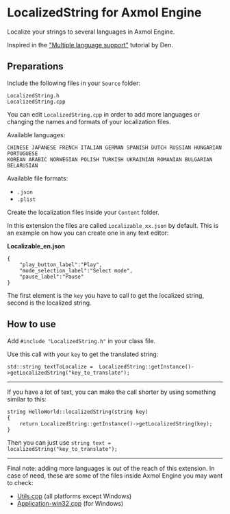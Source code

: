 # LocalizedString for Axmol Engine

Localize your strings to several languages in Axmol Engine.

Inspired in the ["Multiple language support"](https://discuss.cocos2d-x.org/t/tutorial-multiple-language-support/16237) tutorial by Den.

## Preparations

Include the following files in your `Source` folder:

```
LocalizedString.h
LocalizedString.cpp
```

You can edit `LocalizedString.cpp` in order to add more languages or changing the names and formats of your localization files.

Available languages:
```
CHINESE JAPANESE FRENCH ITALIAN GERMAN SPANISH DUTCH RUSSIAN HUNGARIAN PORTUGUESE
KOREAN ARABIC NORWEGIAN POLISH TURKISH UKRAINIAN ROMANIAN BULGARIAN BELARUSIAN
```

Available file formats:
* `.json`
* `.plist`

Create the localization files inside your `Content` folder.

In this extension the files are called `Localizable_xx.json` by default. This is an example on how you can create one in any text editor:

**Localizable_en.json**
```
{
    "play_button_label":"Play",
    "mode_selection_label":"Select mode",
    "pause_label":"Pause"
}
```
The first element is the `key` you have to call to get the localized string, second is the localized string.

## How to use

Add `#include "LocalizedString.h"` in your class file.

Use this call with your `key` to get the translated string:

`std::string textToLocalize =  LocalizedString::getInstance()->getLocalizedString("key_to_translate");`

***

If you have a lot of text, you can make the call shorter by using something similar to this:

```
string HelloWorld::localizedString(string key)
{
    return LocalizedString::getInstance()->getLocalizedString(key);
}
```
Then you can just use `string text = localizedString("key_to_translate");`

***

Final note: adding more languages is out of the reach of this extension. In case of need, these are some of the files inside Axmol Engine you may want to check:

* [Utils.cpp](https://github.com/axmolengine/axmol/blob/2.1/core/base/Utils.cpp) (all platforms except Windows)
* [Application-win32.cpp](https://github.com/axmolengine/axmol/blob/2.1/core/platform/win32/Application-win32.cpp) (for Windows)


